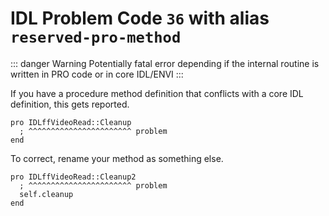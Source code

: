 # IDL Problem Code `36` with alias `reserved-pro-method`

::: danger Warning
Potentially fatal error depending if the internal routine is written in PRO code or in core IDL/ENVI
:::

If you have a procedure method definition that conflicts with a core IDL definition, this gets reported.

```idl
pro IDLffVideoRead::Cleanup
  ; ^^^^^^^^^^^^^^^^^^^^^^^ problem
end
```

To correct, rename your method as something else.

```idl
pro IDLffVideoRead::Cleanup2
  ; ^^^^^^^^^^^^^^^^^^^^^^^ problem
  self.cleanup
end
```
